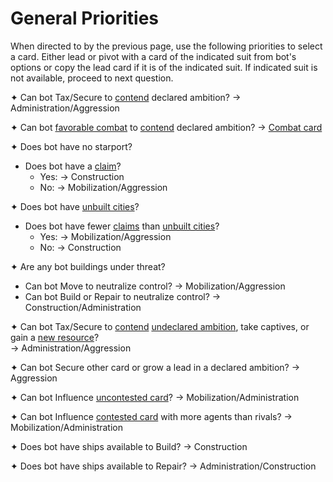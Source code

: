 # General Priorities

When directed to by the previous page, use the following priorities to select a card. Either lead or pivot with a card of the indicated suit from bot's options or copy the lead card if it is of the indicated suit. If indicated suit is not available, proceed to next question.

✦ Can bot Tax/Secure to <ins>contend</ins> declared ambition? → Administration/Aggression

✦ Can bot <ins>favorable combat</ins> to <ins>contend</ins> declared ambition? → <ins>Combat card</ins>

✦ Does bot have no starport?

- Does bot have a <ins>claim</ins>?
	- Yes: → Construction
	- No: → Mobilization/Aggression

✦ Does bot have <ins>unbuilt cities</ins>?

- Does bot have fewer <ins>claims</ins> than <ins>unbuilt cities</ins>?
	- Yes: → Mobilization/Aggression
	- No: → Construction

✦ Are any bot buildings under threat?

- Can bot Move to neutralize control? → Mobilization/Aggression
- Can bot Build or Repair to neutralize control? → Construction/Administration

✦ Can bot Tax/Secure to <ins>contend</ins> <ins>undeclared ambition</ins>, take captives, or gain a <ins>new resource</ins>?
<br>→ Administration/Aggression

✦ Can bot Secure other card or grow a lead in a declared ambition? → Aggression

✦ Can bot Influence <ins>uncontested card</ins>? → Mobilization/Administration

✦ Can bot Influence <ins>contested card</ins> with more agents than rivals? → Mobilization/Administration

✦ Does bot have ships available to Build? → Construction

✦ Does bot have ships available to Repair? → Administration/Construction

<div class="pagebreak"> </div>
